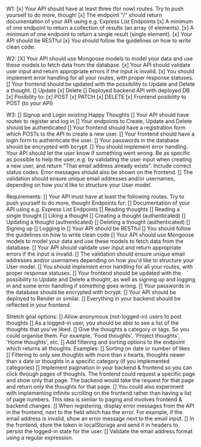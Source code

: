 W1:
[x] Your API should have at least three (for now) routes. Try to push yourself to do more, though!
  [x] The endpoint "/" should return documentation of your API using e.g. Express List Endpoints
  [x] A minimum of one endpoint to return a collection of results (an array of elements).
  [x] A minimum of one endpoint to return a single result (single element).
[x] Your API should be RESTful
[x] You should follow the guidelines on how to write clean code.

W2:
[X] Your API should use Mongoose models to model your data and use these models to fetch data from the database.
[x] Your API should validate user input and return appropriate errors if the input is invalid.
[x] You should implement error handling for all your routes, with proper response statuses.
[] Your frontend should be updated with the possibility to Update and Delete a thought.
  [] Update
  [x] Delete
[] Deployed backend API with deployed DB
[x] Posibility to: 
  [x] POST 
  [x] PATCH 
  [x] DELETE
[x] Frontend posibility to POST (to your API)

W3:
[] Signup and Login existing Happy Thoughts
[] Your API should have routes to register and log in
[] Your endpoints to Create, Update and Delete should be authenticated
[] Your frontend should have a registration form which POSTs to the API to create a new user.
[] Your frontend should have a login form to authenticate the user.
[] Your passwords in the database should be encrypted with bcrypt.
[] You should implement error handling. Your API should let the user know if something went wrong. Be as specific as possible to help the user, e.g. by validating the user input when creating a new user, and return "That email address already exists". Include correct status codes. Error messages should also be shown on the frontend.
[] The validation should ensure unique email addresses and/or usernames, depending on how you'd like to structure your User model.


Requirements:
[] Your API must have at least the following routes. Try to push yourself to do more, though! Endpoints for:
  [] Documentation of your API using e.g. Express List Endpoints
  [] Reading thoughts
  [] Reading a single thought
  [] Liking a thought
  [] Creating a thought (authenticated)
  [] Updating a thought (authenticated)
  [] Deleting a thought (authenticated)
  [] Signing up
  [] Logging in 
[] Your API should be RESTful
[] You should follow the guidelines on how to write clean code
[] Your API should use Mongoose models to model your data and use these models to fetch data from the database.
[] Your API should validate user input and return appropriate errors if the input is invalid.
[] The validation should ensure unique email addresses and/or usernames depending on how you'd like to structure your User model.
[] You should implement error handling for all your routes, with proper response statuses.
[] Your frontend should be updated with the possibility to Update and Delete a thought, as well as signing up and logging in and some error handling if something goes wrong.
[] Your passwords in the database should be encrypted with bcrypt.
[] Your API should be deployed to Render or similar.
[] Everything in your backend should be reflected in your frontend.

Stretch goal options:
[] Allow anonymous (not-logged-in) users to post thoughts
[] As a logged-in user, you should be able to see a list of the thoughts that you've liked.
[] Give the thoughts a category or tags. So you could organise them. For example, 'Food thoughts', 'Project thoughts', 'Home thoughts', etc.
[] Add filtering and sorting options to the endpoint which returns all thoughts. Examples:
  [] Sorting on date or number of likes
  [] Filtering to only see thoughts with more than x hearts, thoughts newer than x date or thoughts in a specific category (if you implemented categories)
[] Implement pagination in your backend & frontend so you can click through pages of thoughts. The frontend could request a specific page and show only that page. The backend would     take the request for that page and return only the thoughts for that page.
[] You could also experiment with implementing infinite scrolling on the frontend rather than having a list of page numbers. This idea is similar to paging and involves frontend & backend changes.
[] When registering, display error messages from the API in the frontend, next to the field which has the error. For example, if the email address is invalid, show an error message next to the email input.
[] In the frontend, store the token in localStorage and send it in headers to persist the logged-in state for the user.
[] Validate the email address format using a regular expression.
